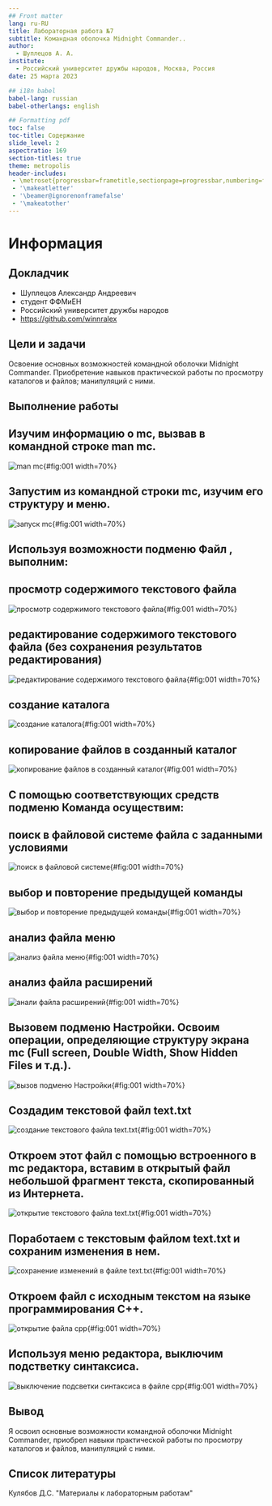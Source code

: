 ```yaml
---
## Front matter
lang: ru-RU
title: Лабораторная работа №7
subtitle: Командная оболочка Midnight Commander..
author:
  - Шуплецов А. А.
institute:
  - Российский университет дружбы народов, Москва, Россия
date: 25 марта 2023

## i18n babel
babel-lang: russian
babel-otherlangs: english

## Formatting pdf
toc: false
toc-title: Содержание
slide_level: 2
aspectratio: 169
section-titles: true
theme: metropolis
header-includes:
 - \metroset{progressbar=frametitle,sectionpage=progressbar,numbering=fraction}
 - '\makeatletter'
 - '\beamer@ignorenonframefalse'
 - '\makeatother'
---
```


# Информация

## Докладчик

  * Шуплецов Александр Андреевич
  * студент ФФМиЕН
  * Российский университет дружбы народов
  * https://github.com/winnralex

## Цели и задачи

Освоение основных возможностей командной оболочки Midnight Commander. Приобретение навыков практической работы по просмотру каталогов и файлов; манипуляций с ними.

## Выполнение работы

## Изучим информацию о mc, вызвав в командной строке man mc.

![man mc](image/1.png){#fig:001 width=70%}

## Запустим из командной строки mc, изучим его структуру и меню.

![запуск mc](image/2.png){#fig:001 width=70%}

## Используя возможности подменю Файл , выполним:

## просмотр содержимого текстового файла

![просмотр содержимого текстового файла](image/5.1.png){#fig:001 width=70%}

## редактирование содержимого текстового файла (без сохранения результатов редактирования)

![редактирование содержимого текстового файла](image/5.2.png){#fig:001 width=70%}

## создание каталога

![создание каталога](image/5.3.png){#fig:001 width=70%}

## копирование файлов в созданный каталог

![копирование файлов в созданный каталог](image/5.4.png){#fig:001 width=70%}

## С помощью соответствующих средств подменю Команда осуществим:

## поиск в файловой системе файла с заданными условиями

![поиск в файловой системе](image/6.1.png){#fig:001 width=70%}

## выбор и повторение предыдущей команды

![выбор и повторение предыдущей команды](image/6.2.png){#fig:001 width=70%}

## анализ файла меню

![анализ файла меню](image/6.4.1.png){#fig:001 width=70%}

## анализ файла расширений

![анали файла расширений](image/6.4.2.png){#fig:001 width=70%}

## Вызовем подменю Настройки. Освоим операции, определяющие структуру экрана mc (Full screen, Double Width, Show Hidden Files и т.д.). 

![вызов подменю Настройки](image/7.png){#fig:001 width=70%}

## Создадим текстовой файл text.txt

![создание текстового файла text.txt](image/8.png){#fig:001 width=70%}

## Откроем этот файл с помощью встроенного в mc редактора, вставим в открытый файл небольшой фрагмент текста, скопированный из Интернета.

![открытие текстового файла text.txt](image/9.png){#fig:001 width=70%}

## Поработаем с текстовым файлом text.txt и сохраним изменения в нем. 

![сохранение изменений в файле text.txt](image/10.png){#fig:001 width=70%}

## Откроем файл с исходным текстом на языке программирования C++.

![открытие файла cpp](image/11.png){#fig:001 width=70%}

## Используя меню редактора, выключим подстветку синтаксиса.

![выключение подсветки синтаксиса в файле cpp](image/12.png){#fig:001 width=70%}


## Вывод

Я освоил основные возможности командной оболочки Midnight Commander, приобрел навыки практической работы по просмотру каталогов и файлов, манипуляций с ними.

## Список литературы

Кулябов Д.С. "Материалы к лабораторным работам"
